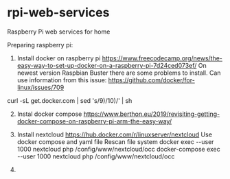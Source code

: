 # rpi-web-services
Raspberry Pi web services for home

Preparing raspberry pi:
1. Install docker on raspberry pi
https://www.freecodecamp.org/news/the-easy-way-to-set-up-docker-on-a-raspberry-pi-7d24ced073ef/
On newest version Raspbian Buster there are some problems to install. Can use information from this issue:
https://github.com/docker/for-linux/issues/709

curl -sL get.docker.com | sed 's/9)/10)/' | sh

2. Instal docker compose
https://www.berthon.eu/2019/revisiting-getting-docker-compose-on-raspberry-pi-arm-the-easy-way/

3. Install nextcloud
https://hub.docker.com/r/linuxserver/nextcloud
Use docker compose and yaml file
Rescan file system
docker exec --user 1000 nextcloud php /config/www/nextcloud/occ
docker-compose exec --user 1000 nextcloud php /config/www/nextcloud/occ

4. 
